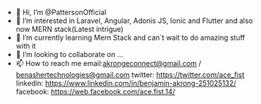 - 👋 Hi, I’m @PattersonOfficial
- 👀 I’m interested in Laravel, Angular, Adonis JS, Ionic and Flutter and also now MERN stack(Latest intrigue)
- 🌱 I’m currently learning Mern Stack and can`t wait to do amazing stuff with it
- 💞️ I’m looking to collaborate on ...
- 📫 How to reach me email:akrongeconnect@gmail.com / benashertechnologies@gmail.com twitter: https://twitter.com/ace_fist linkedin: https://www.linkedin.com/in/benjamin-akrong-251025132/ facebook: https://web.facebook.com/ace.fist.14/ 

<!---
PattersonOfficial/PattersonOfficial is a ✨ special ✨ repository because its `README.md` (this file) appears on your GitHub profile.
You can click the Preview link to take a look at your changes.
--->
